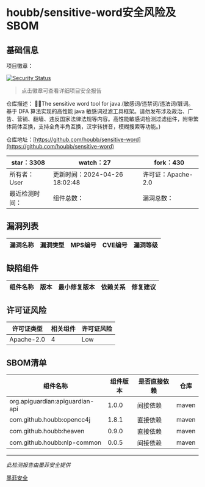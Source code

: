 # houbb/sensitive-word安全风险及SBOM

## 基础信息

项目徽章：

[![Security Status](https://www.murphysec.com/platform3/v31/badge/1785730923913904128.svg)](https://www.murphysec.com/console/report/1750220658141462528/1785730923913904128)

> 点击徽章可查看详细项目安全报告

仓库描述： 👮‍♂️The sensitive word tool for java.(敏感词/违禁词/违法词/脏词。基于 DFA 算法实现的高性能 java 敏感词过滤工具框架。请勿发布涉及政治、广告、营销、翻墙、违反国家法律法规等内容。高性能敏感词检测过滤组件，附带繁体简体互换，支持全角半角互换，汉字转拼音，模糊搜索等功能。)

仓库地址：[https://github.com/houbb/sensitive-word](https://github.com/houbb/sensitive-word)

| star：3308 | watch：27 | fork：430 |
| ----------- | -------------- | ------------ |
| 所有者：User | 更新时间：2024-04-26 18:02:48 | 许可证：Apache-2.0 |
| 最近检测时间： | 组件总数： | 漏洞总数： |




## 漏洞列表

| 漏洞名称 | 漏洞类型 | MPS编号 | CVE编号 | 漏洞等级 |
| ------- | ------ | ------- | ------ | ----- |





## 缺陷组件

| 组件名称 | 版本 | 最小修复版本 | 依赖关系 | 修复建议 |
| -------- | ---- | ------------ | -------- | -------- |





## 许可证风险

| 许可证类型 | 相关组件 | 许可证风险 |
| ---------- | -------- | ---------- |
|Apache-2.0|4|Low|




## SBOM清单

| 组件名称 | 组件版本 | 是否直接依赖 | 仓库 |
| -------- | -------- | ------------ | ---- |
|org.apiguardian:apiguardian-api|1.0.0|间接依赖|maven|
|com.github.houbb:opencc4j|1.8.1|直接依赖|maven|
|com.github.houbb:heaven|0.9.0|直接依赖|maven|
|com.github.houbb:nlp-common|0.0.5|间接依赖|maven|


------

*此检测报告由墨菲安全提供*

[墨菲安全](www.murphysec.com)